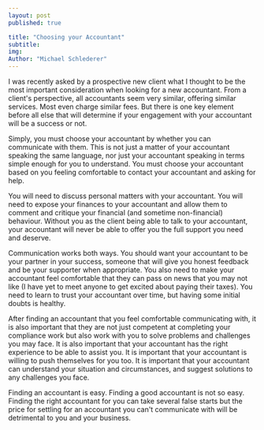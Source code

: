 ```yaml
---
layout: post
published: true

title: "Choosing your Accountant"
subtitle:
img:
Author: "Michael Schlederer"
---
```


I was recently asked by a prospective new client what I thought to be the most important consideration when looking for a new accountant. From a client's perspective, all accountants seem very similar, offering similar services. Most even charge similar fees. But there is one key element before all else that will determine if your engagement with your accountant will be a success or not.

Simply, you must choose your accountant by whether you can communicate with them. This is not just a matter of your accountant speaking the same language, nor just your accountant speaking in terms simple enough for you to understand. You must choose your accountant based on you feeling comfortable to contact your accountant and asking for help.

You will need to discuss personal matters with your accountant. You will need to expose your finances to your accountant and allow them to comment and critique your financial (and sometime non-financial) behaviour. Without you as the client being able to talk to your accountant, your accountant will never be able to offer you the full support you need and deserve.

Communication works both ways. You should want your accountant to be your partner in your success, someone that will give you honest feedback and be your supporter when appropriate. You also need to make your accountant feel comfortable that they can pass on news that you may not like (I have yet to meet anyone to get excited about paying their taxes). You need to learn to trust your accountant over time, but having some initial doubts is healthy.

After finding an accountant that you feel comfortable communicating with, it is also important that they are not just competent at completing your compliance work but also work with you to solve problems and challenges you may face. It is also important that your accountant has the right experience to be able to assist you. It is important that your accountant is willing to push themselves for you too. It is important that your accountant can understand your situation and circumstances, and suggest solutions to any challenges you face.

Finding an accountant is easy. Finding a good accountant is not so easy. Finding the right accountant for you can take several false starts but the price for settling for an accountant you can't communicate with will be detrimental to you and your business.
